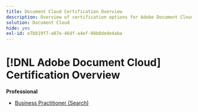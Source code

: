 ```yaml
---
title: Document Cloud Certification Overview
description: Overview of certification options for Adobe Document Cloud
solution: Document Cloud
hide: yes
exl-id: e7bb19f7-a87e-46df-a4ef-98b8dede4aba
---
```

# [!DNL Adobe Document Cloud] Certification Overview

**Professional**

* [Business Practitioner (Search)](/help/certifications/adc/adc-p-business.md) <!--AD0-D106-->

